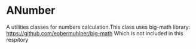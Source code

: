 # ANumber
A utilities classes for numbers calculation.This class uses big-math library: https://github.com/eobermuhlner/big-math
Which is not included in this respitory
